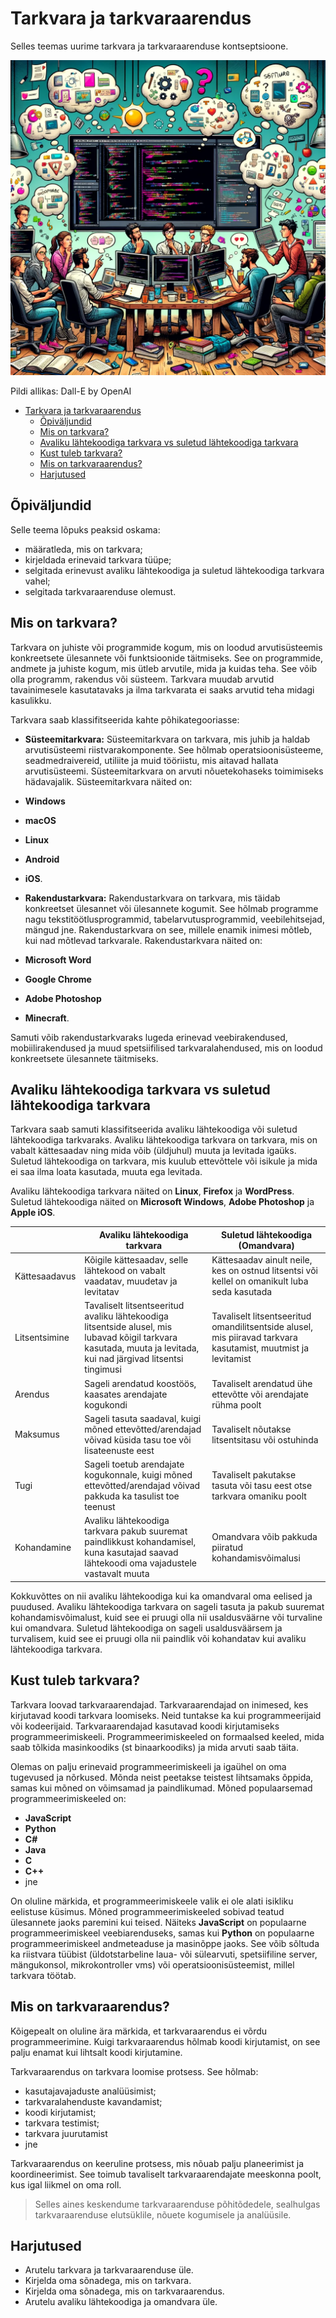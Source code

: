 # Tarkvara ja tarkvaraarendus

Selles teemas uurime tarkvara ja tarkvaraarenduse kontseptsioone.

![Tarkvaraarendus](Software-Development.webp)

Pildi allikas: Dall-E by OpenAI

- [Tarkvara ja tarkvaraarendus](#tarkvara-ja-tarkvaraarendus)
  - [Õpiväljundid](#õpiväljundid)
  - [Mis on tarkvara?](#mis-on-tarkvara)
  - [Avaliku lähtekoodiga tarkvara vs suletud lähtekoodiga tarkvara](#avaliku-lähtekoodiga-tarkvara-vs-suletud-lähtekoodiga-tarkvara)
  - [Kust tuleb tarkvara?](#kust-tuleb-tarkvara)
  - [Mis on tarkvaraarendus?](#mis-on-tarkvaraarendus)
  - [Harjutused](#harjutused)

## Õpiväljundid

Selle teema lõpuks peaksid oskama:
- määratleda, mis on tarkvara;
- kirjeldada erinevaid tarkvara tüüpe;
- selgitada erinevust avaliku lähtekoodiga ja suletud lähtekoodiga tarkvara vahel;
- selgitada tarkvaraarenduse olemust.

## Mis on tarkvara?

Tarkvara on juhiste või programmide kogum, mis on loodud arvutisüsteemis konkreetsete ülesannete või funktsioonide täitmiseks. See on programmide, andmete ja juhiste kogum, mis ütleb arvutile, mida ja kuidas teha. See võib olla programm, rakendus või süsteem. Tarkvara muudab arvutid tavainimesele kasutatavaks ja ilma tarkvarata ei saaks arvutid teha midagi kasulikku.

Tarkvara saab klassifitseerida kahte põhikategooriasse:

- **Süsteemitarkvara:** Süsteemitarkvara on tarkvara, mis juhib ja haldab arvutisüsteemi riistvarakomponente. See hõlmab operatsioonisüsteeme, seadmedraivereid, utiliite ja muid tööriistu, mis aitavad hallata arvutisüsteemi. Süsteemitarkvara on arvuti nõuetekohaseks toimimiseks hädavajalik. Süsteemitarkvara näited on:

- **Windows**
- **macOS**
- **Linux**
- **Android**
- **iOS**.

- **Rakendustarkvara:** Rakendustarkvara on tarkvara, mis täidab konkreetset ülesannet või ülesannete kogumit. See hõlmab programme nagu tekstitöötlusprogrammid, tabelarvutusprogrammid, veebilehitsejad, mängud jne. Rakendustarkvara on see, millele enamik inimesi mõtleb, kui nad mõtlevad tarkvarale. Rakendustarkvara näited on:
- **Microsoft Word**
- **Google Chrome**
- **Adobe Photoshop**
- **Minecraft**.

Samuti võib rakendustarkvaraks lugeda erinevad veebirakendused, mobiilirakendused ja muud spetsiifilised tarkvaralahendused, mis on loodud konkreetsete ülesannete täitmiseks.

## Avaliku lähtekoodiga tarkvara vs suletud lähtekoodiga tarkvara

Tarkvara saab samuti klassifitseerida avaliku lähtekoodiga või suletud lähtekoodiga tarkvaraks. Avaliku lähtekoodiga tarkvara on tarkvara, mis on vabalt kättesaadav ning mida võib (üldjuhul) muuta ja levitada igaüks. Suletud lähtekoodiga on tarkvara, mis kuulub ettevõttele või isikule ja mida ei saa ilma loata kasutada, muuta ega levitada.

Avaliku lähtekoodiga tarkvara näited on **Linux**, **Firefox** ja **WordPress**. Suletud lähtekoodiga näited on **Microsoft Windows**, **Adobe Photoshop** ja **Apple iOS**.

|                         | Avaliku lähtekoodiga tarkvara                                   | Suletud lähtekoodiga (Omandvara) |
|-------------------------|----------------------------------------------------------------|----------------|
| Kättesaadavus           | Kõigile kättesaadav, selle lähtekood on vabalt vaadatav, muudetav ja levitatav | Kättesaadav ainult neile, kes on ostnud litsentsi või kellel on omanikult luba seda kasutada |
| Litsentsimine           | Tavaliselt litsentseeritud avaliku lähtekoodiga litsentside alusel, mis lubavad kõigil tarkvara kasutada, muuta ja levitada, kui nad järgivad litsentsi tingimusi | Tavaliselt litsentseeritud omandilitsentside alusel, mis piiravad tarkvara kasutamist, muutmist ja levitamist |
| Arendus                 | Sageli arendatud koostöös, kaasates arendajate kogukondi | Tavaliselt arendatud ühe ettevõtte või arendajate rühma poolt |
| Maksumus                | Sageli tasuta saadaval, kuigi mõned ettevõtted/arendajad võivad küsida tasu toe või lisateenuste eest | Tavaliselt nõutakse litsentsitasu või ostuhinda |
| Tugi                    | Sageli toetub arendajate kogukonnale, kuigi mõned ettevõtted/arendajad võivad pakkuda ka tasulist toe teenust | Tavaliselt pakutakse tasuta või tasu eest otse tarkvara omaniku poolt |
| Kohandamine             | Avaliku lähtekoodiga tarkvara pakub suuremat paindlikkust kohandamisel, kuna kasutajad saavad lähtekoodi oma vajadustele vastavalt muuta | Omandvara võib pakkuda piiratud kohandamisvõimalusi |

Kokkuvõttes on nii avaliku lähtekoodiga kui ka omandvaral oma eelised ja puudused. Avaliku lähtekoodiga tarkvara on sageli tasuta ja pakub suuremat kohandamisvõimalust, kuid see ei pruugi olla nii usaldusväärne või turvaline kui omandvara. Suletud lähtekoodiga on sageli usaldusväärsem ja turvalisem, kuid see ei pruugi olla nii paindlik või kohandatav kui avaliku lähtekoodiga tarkvara.

## Kust tuleb tarkvara?

Tarkvara loovad tarkvaraarendajad. Tarkvaraarendajad on inimesed, kes kirjutavad koodi tarkvara loomiseks. Neid tuntakse ka kui programmeerijaid või kodeerijaid. Tarkvaraarendajad kasutavad koodi kirjutamiseks programmeerimiskeeli. Programmeerimiskeeled on formaalsed keeled, mida saab tõlkida masinkoodiks (st binaarkoodiks) ja mida arvuti saab täita.

Olemas on palju erinevaid programmeerimiskeeli ja igaühel on oma tugevused ja nõrkused. Mõnda neist peetakse teistest lihtsamaks õppida, samas kui mõned on võimsamad ja paindlikumad. Mõned populaarsemad programmeerimiskeeled on:

- **JavaScript**
- **Python**
- **C#**
- **Java**
- **C**
- **C++**
- jne

On oluline märkida, et programmeerimiskeele valik ei ole alati isikliku eelistuse küsimus. Mõned programmeerimiskeeled sobivad teatud ülesannete jaoks paremini kui teised. Näiteks **JavaScript** on populaarne programmeerimiskeel veebiarenduseks, samas kui **Python** on populaarne programmeerimiskeel andmeteaduse ja masinõppe jaoks. See võib sõltuda ka riistvara tüübist (üldotstarbeline laua- või sülearvuti, spetsiifiline server, mängukonsol, mikrokontroller vms) või operatsioonisüsteemist, millel tarkvara töötab.

## Mis on tarkvaraarendus?

Kõigepealt on oluline ära märkida, et tarkvaraarendus ei võrdu programmeerimine. Kuigi tarkvaraarendus hõlmab koodi kirjutamist, on see palju enamat kui lihtsalt koodi kirjutamine.

Tarkvaraarendus on tarkvara loomise protsess. See hõlmab:

- kasutajavajaduste analüüsimist;
- tarkvaralahenduste kavandamist;
- koodi kirjutamist;
- tarkvara testimist;
- tarkvara juurutamist
- jne
  
Tarkvaraarendus on keeruline protsess, mis nõuab palju planeerimist ja koordineerimist. See toimub tavaliselt tarkvaraarendajate meeskonna poolt, kus igal liikmel on oma roll.

> Selles aines keskendume tarkvaraarenduse põhitõdedele, sealhulgas tarkvaraarenduse elutsüklile, nõuete kogumisele ja analüüsile.

## Harjutused

- Arutelu tarkvara ja tarkvaraarenduse üle.
- Kirjelda oma sõnadega, mis on tarkvara.
- Kirjelda oma sõnadega, mis on tarkvaraarendus.
- Arutelu avaliku lähtekoodiga ja omandvara üle.
